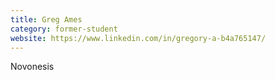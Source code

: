 ```yaml
---
title: Greg Ames
category: former-student
website: https://www.linkedin.com/in/gregory-a-b4a765147/
---
```


Novonesis
